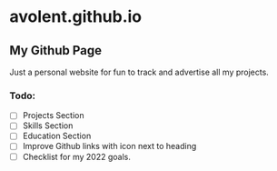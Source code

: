 # avolent.github.io
## My Github Page

Just a personal website for fun to track and advertise all my projects.

### Todo:
- [ ] Projects Section
- [ ] Skills Section
- [ ] Education Section
- [ ] Improve Github links with icon next to heading
- [ ] Checklist for my 2022 goals.